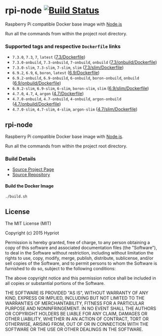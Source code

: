 # rpi-node [![Build Status](https://travis-ci.org/hypriot/rpi-node.svg?branch=master)](https://travis-ci.org/hypriot/rpi-node)

Raspberry Pi compatible Docker base image with [Node.js](http://nodejs.org)

Run all the commands from within the project root directory.

### Supported tags and respective `Dockerfile` links
- `7.3.0`, `7.3`, `7`, `latest` ([7.3/Dockerfile](https://github.com/hypriot/rpi-node/blob/master/7.3/Dockerfile))
- `7.3.0-onbuild`, `7.3-onbuild`, `7-onbuild`, `onbuild` ([7.3/onbuild/Dockerfile](https://github.com/hypriot/rpi-node/blob/master/7.3/onbuild/Dockerfile))
- `7.3.0-slim`, `7.3-slim`, `7-slim`, `slim` ([7.3/slim/Dockerfile](https://github.com/hypriot/rpi-node/blob/master/7.3/slim/Dockerfile))
- `6.9.2`, `6.9`, `6`, `boron`, `latest` ([6.9/Dockerfile](https://github.com/hypriot/rpi-node/blob/master/6.9/Dockerfile))
- `6.9.2-onbuild`, `6.9-onbuild`, `6-onbuild`, `boron-onbuild`, `onbuild` ([6.9/onbuild/Dockerfile](https://github.com/hypriot/rpi-node/blob/master/6.9/onbuild/Dockerfile))
- `6.9.2-slim`, `6.9-slim`, `6-slim`, `boron-slim`, `slim` ([6.9/slim/Dockerfile](https://github.com/hypriot/rpi-node/blob/master/6.9/slim/Dockerfile))
- `4.7.0`, `4.7`, `4`, `argon` ([4.7/Dockerfile](https://github.com/hypriot/rpi-node/blob/master/4.7/Dockerfile))
- `4.7.0-onbuild`, `4.7-onbuild`, `4-onbuild`, `argon-onbuild` ([4.7/onbuild/Dockerfile](https://github.com/hypriot/rpi-node/blob/master/4.7/onbuild/Dockerfile))
- `4.7.0-slim`, `4.7-slim`, `4-slim`, `argon-slim` ([4.7/slim/Dockerfile](https://github.com/hypriot/rpi-node/blob/master/4.7/slim/Dockerfile))

## rpi-node

Raspberry Pi compatible Docker base image with [Node.js](http://nodejs.org).

Run all the commands from within the project root directory.

### Build Details
- [Source Project Page](https://github.com/hypriot)
- [Source Repository](https://github.com/hypriot/rpi-node)

#### Build the Docker Image
```bash
./build.sh
```

## License

The MIT License (MIT)

Copyright (c) 2015 Hypriot

Permission is hereby granted, free of charge, to any person obtaining a copy
of this software and associated documentation files (the "Software"), to deal
in the Software without restriction, including without limitation the rights
to use, copy, modify, merge, publish, distribute, sublicense, and/or sell
copies of the Software, and to permit persons to whom the Software is
furnished to do so, subject to the following conditions:

The above copyright notice and this permission notice shall be included in all
copies or substantial portions of the Software.

THE SOFTWARE IS PROVIDED "AS IS", WITHOUT WARRANTY OF ANY KIND, EXPRESS OR
IMPLIED, INCLUDING BUT NOT LIMITED TO THE WARRANTIES OF MERCHANTABILITY,
FITNESS FOR A PARTICULAR PURPOSE AND NONINFRINGEMENT. IN NO EVENT SHALL THE
AUTHORS OR COPYRIGHT HOLDERS BE LIABLE FOR ANY CLAIM, DAMAGES OR OTHER
LIABILITY, WHETHER IN AN ACTION OF CONTRACT, TORT OR OTHERWISE, ARISING FROM,
OUT OF OR IN CONNECTION WITH THE SOFTWARE OR THE USE OR OTHER DEALINGS IN THE
SOFTWARE.
